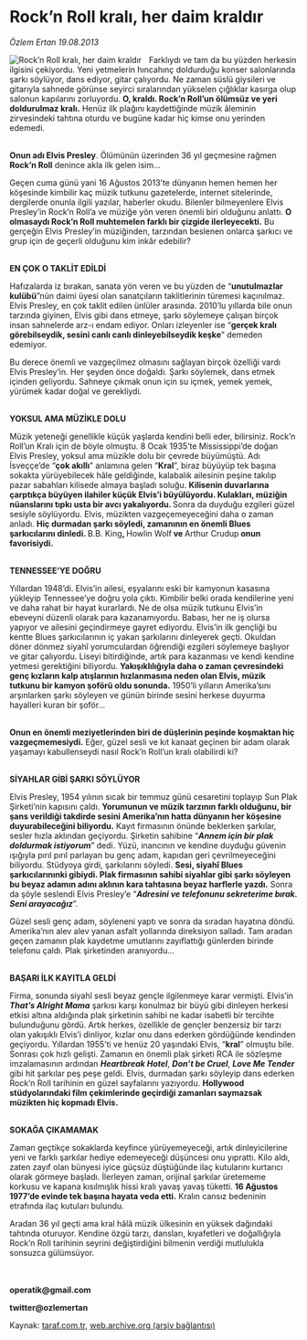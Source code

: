 # Rock’n Roll kralı, her daim kraldır

*Özlem Ertan 19.08.2013*

<div class="yazi"><img align="left" alt="Rock’n Roll kralı, her daim kraldır" border="0" src="http://www.taraf.com.tr/fotoraflar/makaleler/rock-n-roll-krali-her-daim-kraldir_642_orijinal.jpg" style="border-right-width:10px; border-color:#FFFFFF"/><p>Farklıydı ve tam da bu yüzden herkesin ilgisini çekiyordu. Yeni yetmelerin hıncahınç doldurduğu konser salonlarında şarkı söylüyor, dans ediyor, gitar çalıyordu. Ne zaman süslü giysileri ve gitarıyla sahnede görünse seyirci sıralarından yükselen çığlıklar kasırga olup salonun kapılarını zorluyordu. <b>O, kraldı. Rock’n Roll’un ölümsüz ve yeri doldurulmaz kralı.</b> Henüz ilk plağını kaydettiğinde müzik âleminin zirvesindeki tahtına oturdu ve bugüne kadar hiç kimse onu yerinden edemedi. </p>
<p><b><br/>Onun adı Elvis Presley</b>. Ölümünün üzerinden 36 yıl geçmesine rağmen <b>Rock’n Roll</b> denince akla ilk gelen isim... </p>
<p>Geçen cuma günü yani 16 Ağustos 2013’te dünyanın hemen hemen her köşesinde kimbilir kaç müzik tutkunu gazetelerde, internet sitelerinde, dergilerde onunla ilgili yazılar, haberler okudu. Bilenler bilmeyenlere Elvis Presley’in Rock’n Roll’a ve müziğe yön veren önemli biri olduğunu anlattı. <b>O olmasaydı Rock’n Roll muhtemelen farklı bir çizgide ilerleyecekti.</b> Bu gerçeğin Elvis Presley’in müziğinden, tarzından beslenen onlarca şarkıcı ve grup için de geçerli olduğunu kim inkâr edebilir?</p>
<p><b><br/>EN ÇOK O TAKLİT EDİLDİ</b></p>
<p>Hafızalarda iz bırakan, sanata yön veren ve bu yüzden de “<b>unutulmazlar kulübü</b>”nün daimi üyesi olan sanatçıların taklitlerinin türemesi kaçınılmaz. Elvis Presley, en çok taklit edilen ünlüler arasında. 2010’lu yıllarda bile onun tarzında giyinen, Elvis gibi dans etmeye, şarkı söylemeye çalışan birçok insan sahnelerde arz-ı endam ediyor. Onları izleyenler ise “<b>gerçek kralı görebilseydik, sesini canlı canlı dinleyebilseydik keşke</b>” demeden edemiyor. </p>
<p>Bu derece önemli ve vazgeçilmez olmasını sağlayan birçok özelliği vardı Elvis Presley’in. Her şeyden önce doğaldı. Şarkı söylemek, dans etmek içinden geliyordu. Sahneye çıkmak onun için su içmek, yemek yemek, yürümek kadar doğal ve gerekliydi. </p>
<p><b><br/>YOKSUL AMA MÜZİKLE DOLU</b></p>
<p>Müzik yeteneği genellikle küçük yaşlarda kendini belli eder, bilirsiniz. Rock’n Roll’un Kralı için de böyle olmuştu. 8 Ocak 1935’te Mississippi’de doğan Elvis Presley, yoksul ama müzikle dolu bir çevrede büyümüştü. Adı İsveççe’de “<b>çok akıllı</b>” anlamına gelen “<b>Kral</b>”, biraz büyüyüp tek başına sokakta yürüyebilecek hâle geldiğinde, kalabalık ailesinin peşine takılıp pazar sabahları kilisede almaya başladı soluğu. <b>Kilisenin duvarlarına çarptıkça büyüyen ilahiler küçük Elvis’i büyülüyordu. Kulakları, müziğin nüanslarını tıpkı usta bir avcı yakalıyordu. </b>Sonra da duyduğu ezgileri güzel sesiyle söylüyordu. Elvis, müzikten vazgeçemeyeceğini daha o zaman anladı. <b>Hiç durmadan şarkı söyledi, zamanının en önemli Blues şarkıcılarını dinledi. </b>B.B. King<b>, </b>Howlin Wolf<b> ve </b>Arthur Crudup<b> onun favorisiydi.</b></p>
<p><b><br/>TENNESSEE’YE DOĞRU </b></p>
<p>Yıllardan 1948’di. Elvis’in ailesi, eşyalarını eski bir kamyonun kasasına yükleyip Tennessee’ye doğru yola çıktı. Kimbilir belki orada kendilerine yeni ve daha rahat bir hayat kurarlardı. Ne de olsa müzik tutkunu Elvis’in ebeveyni düzenli olarak para kazanamıyordu. Babası, her ne iş olursa yapıyor ve ailesini geçindirmeye gayret ediyordu. Elvis’in ilk gençliği bu kentte Blues şarkıcılarının iç yakan şarkılarını dinleyerek geçti. Okuldan döner dönmez siyahî yorumculardan öğrendiği ezgileri söylemeye başlıyor ve gitar çalıyordu. Liseyi bitirdiğinde, artık para kazanması ve kendi kendine yetmesi gerektiğini biliyordu. <b>Yakışıklılığıyla daha o zaman çevresindeki genç kızların kalp atışlarının hızlanmasına neden olan Elvis, müzik tutkunu bir kamyon şoförü oldu sonunda.</b> 1950’li yılların Amerika’sını arşınlarken şarkı söyleyen ve günün birinde sesini herkese duyurma hayalleri kuran bir şoför...</p>
<p><b><br/>Onun en önemli meziyetlerinden biri de düşlerinin peşinde koşmaktan hiç vazgeçmemesiydi.</b> Eğer, güzel sesli ve kıt kanaat geçinen bir adam olarak yaşamayı kabullenseydi nasıl Rock’n Roll’un kralı olabilirdi ki? </p>
<p><b><br/>SİYAHLAR GİBİ ŞARKI SÖYLÜYOR </b></p>
<p>Elvis Presley, 1954 yılının sıcak bir temmuz günü cesaretini toplayıp Sun Plak Şirketi’nin kapısını çaldı. <b>Yorumunun ve müzik tarzının farklı olduğunu, bir şans verildiği takdirde sesini Amerika’nın hatta dünyanın her köşesine duyurabileceğini biliyordu.</b> Kayıt firmasının önünde beklerken şarkılar, sesler hızla aklından geçiyordu. Şirketin sahibine “<b><i>Annem için bir plak doldurmak istiyorum</i></b>” dedi. Yüzü, inancının ve kendine duyduğu güvenin ışığıyla pırıl pırıl parlayan bu genç adam, kapıdan geri çevrilmeyeceğini biliyordu. Stüdyoya girdi, şarkılarını söyledi. <b>Sesi, siyahî Blues şarkıcılarınınki gibiydi. Plak firmasının sahibi siyahlar gibi şarkı söyleyen bu beyaz adamın adını aklının kara tahtasına beyaz harflerle yazdı.</b> Sonra da şöyle seslendi Elvis Presley’e “<b><i>Adresini ve telefonunu sekreterime bırak. Seni arayacağız</i></b>”. </p>
<p>Güzel sesli genç adam, söyleneni yaptı ve sonra da sıradan hayatına döndü. Amerika’nın alev alev yanan asfalt yollarında direksiyon salladı. Tam aradan geçen zamanın plak kaydetme umutlarını zayıflattığı günlerden birinde telefonu çaldı. Plak şirketinden aranıyordu... </p>
<p><b><br/>BAŞARI İLK KAYITLA GELDİ</b></p>
<p>Firma, sonunda siyahî sesli beyaz gençle ilgilenmeye karar vermişti. Elvis’in <b><i>That’s Alright Mama</i></b> şarkısı karşı konulmaz bir büyü gibi dinleyen herkesi etkisi altına aldığında plak şirketinin sahibi ne kadar isabetli bir tercihte bulunduğunu gördü. Artık herkes, özellikle de gençler benzersiz bir tarzı olan yakışıklı Elvis’i dinliyor, kızlar onu dans ederken gördüğünde kendinden geçiyordu. Yıllardan 1955’ti ve henüz 20 yaşındaki Elvis, “<b>kral</b>” olmuştu bile. Sonrası çok hızlı gelişti. Zamanın en önemli plak şirketi RCA ile sözleşme imzalamasının ardından <b><i>Heartbreak Hotel</i></b>, <b><i>Don’t be Cruel</i></b>, <b><i>Love Me Tender</i></b> gibi hit şarkılar peş peşe geldi. Elvis, durmadan şarkı söyleyip dans ederken Rock’n Roll tarihinin en güzel sayfalarını yazıyordu. <b>Hollywood stüdyolarındaki film çekimlerinde geçirdiği zamanları saymazsak müzikten hiç kopmadı Elvis. </b></p>
<p><b><br/>SOKAĞA ÇIKAMAMAK</b></p>
<p>Zaman geçtikçe sokaklarda keyfince yürüyemeyeceği, artık dinleyicilerine yeni ve farklı şarkılar hediye edemeyeceği düşüncesi onu yıprattı. Kilo aldı, zaten zayıf olan bünyesi iyice güçsüz düştüğünde ilaç kutularını kurtarıcı olarak görmeye başladı. İlerleyen zaman, orijinal şarkılar üretememe korkusu ve kapana kısılmışlık hissi kralı yavaş yavaş tüketti. <b>16 Ağustos 1977’de evinde tek başına hayata veda etti.</b> Kralın cansız bedeninin etrafında ilaç kutuları bulundu. </p>
<p>Aradan 36 yıl geçti ama kral hâlâ müzik ülkesinin en yüksek dağındaki tahtında oturuyor. Kendine özgü tarzı, dansları, kıyafetleri ve doğallığıyla Rock’n Roll tarihinin seyrini değiştirdiğini bilmenin verdiği mutlulukla sonsuzca gülümsüyor.</p>
<p><b><br/><br/>operatik@gmail.com</b></p>
<p><b>twitter@ozlemertan</b></p>
</div>

Kaynak: [taraf.com.tr](http://www.taraf.com.tr:80/ozlem-ertan-3/makale-rock-n-roll-krali-her-daim-kraldir.htm), [web.archive.org (arşiv bağlantısı)](http://web.archive.org/web/20130820235101/http://www.taraf.com.tr:80/ozlem-ertan-3/makale-rock-n-roll-krali-her-daim-kraldir.htm)
